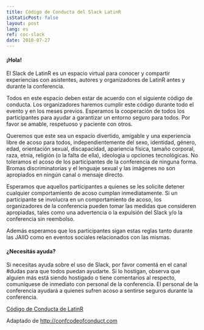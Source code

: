 ```yaml
---
title: Código de Conducta del Slack LatinR
isStaticPost: false
layout: post
lang: es
ref: coc-slack
date: 2018-07-27
---
```


#### ¡Hola!

El Slack de LatinR es un espacio virtual para conocer y compartir experiencias con asistentes, autores y organizadores de LatinR antes y durante la conferencia.

Todos en este espacio deben estar de acuerdo con el siguiente código de conducta. Los organizadores haremos cumplir este código durante todo el evento y en los meses previos. Esperamos la cooperación de todos los participantes para ayudar a garantizar un entorno seguro para todos. Por favor se amable, respetuoso y paciente con otros.

Queremos que este sea un espacio divertido, amigable y una experiencia libre de acoso para todos, independientemente del sexo, identidad, género, edad, orientación sexual, discapacidad, apariencia física, tamaño corporal, raza, etnia, religión (o la falta de ella), ideología u opciones tecnológicas. No toleramos el acoso de los participantes de la conferencia de ninguna forma. Bromas discriminatorias y el lenguaje sexual y las imágenes no son apropiados en ningún canal o mensaje directo.

Esperamos que aquellos participantes a quienes se les solicite detener cualquier comportamiento de acoso cumplan inmediatamente. Si un participante se involucra en un comportamiento de acoso, los organizadores de la conferencia pueden tomar las medidas que consideren apropiadas, tales como una advertencia o la expulsión del Slack y/o la conferencia sin reembolso.

Además esperamos que los participantes sigan estas reglas tanto durante las JAIIO como en eventos sociales relacionados con las mismas.

#### ¿Necesitás ayuda?

Si necesitas ayuda sobre el uso de Slack, por favor comentá en el canal #dudas para que todos puedan ayudarte. Si lo hostigan, observa que alguien más está siendo hostigado o tiene comentarios al respecto, comuníquese de inmediato con personal de la conferencia. El personal de la conferencia ayudará a quienes sufren acoso a sentirse seguros durante la conferencia.

<p align="center">

<a href="http://latin-r.com/cdc/" class="btn btn-primary waves-effect waves-button waves-light waves-float" target="_blank">Código de Conducta de LatinR</a>

</p>

Adaptado de <http://confcodeofconduct.com>
